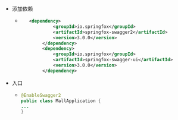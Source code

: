 - 添加依赖
	- ```xml
	     <dependency>
	              <groupId>io.springfox</groupId>
	              <artifactId>springfox-swagger2</artifactId>
	              <version>3.0.0</version>
	          </dependency>
	          <dependency>
	              <groupId>io.springfox</groupId>
	              <artifactId>springfox-swagger-ui</artifactId>
	              <version>3.0.0</version>
	          </dependency>
	  ```
- 入口
	- ```java
	  @EnableSwagger2
	  public class MallApplication {
	  ...
	  }
	  ```